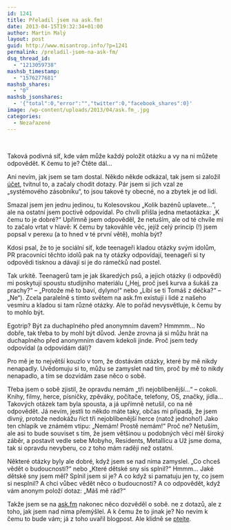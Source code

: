 ```yaml
---
id: 1241
title: Přeladil jsem na ask.fm!
date: 2013-04-15T19:32:34+01:00
author: Martin Malý
layout: post
guid: http://www.misantrop.info/?p=1241
permalink: /preladil-jsem-na-ask-fm/
dsq_thread_id:
  - "1213059738"
mashsb_timestamp:
  - "1576277681"
mashsb_shares:
  - "0"
mashsb_jsonshares:
  - '{"total":0,"error":"","twitter":0,"facebook_shares":0}'
image: /wp-content/uploads/2013/04/ask.fm_.jpg
categories:
  - Nezařazené
---
```

&nbsp;

Taková podivná síť, kde vám může každý položit otázku a vy na ni můžete odpovědět. K čemu to je? Čtěte dál&#8230;

<!--more-->

Ani nevím, jak jsem se tam dostal. Někdo někde odkázal, tak jsem si založil [účet](http://ask.fm/arthrdnt), tvítnul to, a začaly chodit dotazy. Pár jsem si jich vzal ze &#8222;systémového zásobníku&#8220;, to jsou takové ty obecné, no a zbytek je od lidí.

Smazal jsem jen jednu jedinou, tu Kolesovskou &#8222;Kolik bazénů uplavete&#8230;&#8220;, ale na ostatní jsem poctivě odpovídal. Po chvíli přišla jedna metaotázka: &#8222;K čemu to je dobré?&#8220; Upřímně jsem odpověděl, že netuším, ale od té chvíle mi to začalo vrtat v hlavě: K čemu by takováhle věc, jejíž celý princip (!) jsem popsal v perexu (a to hned v té první větě), mohla být?

Kdosi psal, že to je sociální síť, kde teenageři kladou otázky svým idolům, PR pracovníci těchto idolů pak na ty otázky odpovídají, teenageři si ty odpovědi tisknou a dávají si je do rámečků nad postel.

Tak urkitě. Teenagerů tam je jak škaredých psů, a jejich otázky (i odpovědi) mi poskytují spoustu studijního materiálu (&#8222;Hej, proč jseš kurva a šukáš za prachy?&#8220; &#8211; &#8222;Protože mě to baví, dylyno!&#8220; nebo &#8222;Líbí se ti Tomáš z déčka?&#8220; &#8211; &#8222;Ne&#8220;). Zcela paralelně s tímto světem na ask.fm existují i lidé z našeho vesmíru a kladou si tam různé otázky. Ale to pořád nevysvětluje, k čemu by to mohlo být.

Egotrip? Být za duchaplného před anonymním davem? Hmmmm&#8230; No dobře, tak třeba to by mohl být důvod. Jenže zrovna já si můžu hrát na duchaplného před anonymním davem kdekoli jinde. Proč jsem tedy odpovídal (a odpovídám dál)?

Pro mě je to největší kouzlo v tom, že dostávám otázky, které by mě nikdy nenapadly. Uvědomuju si to, můžu se zamyslet nad tím, proč by mě to nikdy nenapadlo, a tím se dozvídám zase něco o sobě.

Třeba jsem o sobě zjistil, že opravdu nemám &#8222;tři nejoblíbenější&#8230;&#8220; &#8211; cokoli. Knihy, filmy, herce, písničky, zpěváky, počítače, telefony, OS, značky, jídla&#8230; Takových otázek tam byla spousta, a já upřímně netušil, co na ně odpovědět. Já nevím, jestli to někdo máte taky, občas mi připadá, že jsem divný, protože nedokážu říct tři nejoblíbenější herce (natož jednoho!) Jako ten chlapík ve známém vtipu: &#8222;Nemám! Prostě nemám!&#8220; Proč ne? Netuším, ale asi to bude souviset s tím, že jsem většinou u podobných věcí měl široký záběr, a postavit vedle sebe Mobyho, Residents, Metallicu a Už jsme doma, tak si opravdu nevyberu, co z toho mám raději než ostatní.

Některé otázky byly ale dobré, když jsem se nad nima zamyslel. &#8222;Co chceš vědět o budoucnosti?&#8220; nebo &#8222;Které dětské sny sis splnil?&#8220; Hmmm&#8230; Jaké dětské sny jsem měl? Splnil jsem si je? A co když si pamatuju jen ty, co jsem si nesplnil? A chci vůbec vědět něco o budoucnosti? A co odpovědět, když vám anonym položí dotaz: &#8222;Máš mě rád?&#8220;

Takže jsem se na [ask.fm](http://ask.fm/) nakonec něco dozvěděl o sobě. ne z dotazů, ale z toho, jak jsem nad nima přemýšlel. A k čemu že to jinak je? No nevím k čemu to bude vám; já z toho uvařil blogpost. Ale klidně se [ptejte](http://ask.fm/arthrdnt).